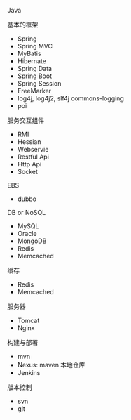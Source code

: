 Java

基本的框架 
- Spring
- Spring MVC
- MyBatis
- Hibernate
- Spring Data
- Spring Boot
- Spring Session
- FreeMarker
- log4j, log4j2, slf4j commons-logging
- poi

服务交互组件
- RMI
- Hessian
- Webservie
- Restful Api
- Http Api
- Socket

EBS 
- dubbo

DB or NoSQL
- MySQL
- Oracle
- MongoDB
- Redis
- Memcached

缓存
- Redis
- Memcached

服务器
- Tomcat 
- Nginx

构建与部署
- mvn
- Nexus: maven 本地仓库
- Jenkins

版本控制
- svn
- git

